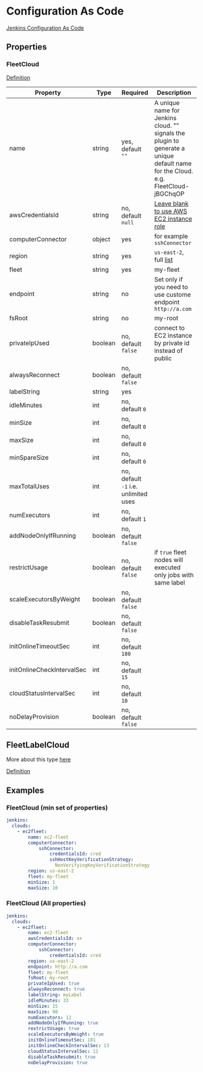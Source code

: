 # Configuration As Code

[Jenkins Configuration As Code](https://jenkins.io/projects/jcasc/)

## Properties

### FleetCloud

[Definition](https://github.com/jenkinsci/ec2-fleet-plugin/blob/master/src/main/java/com/amazon/jenkins/ec2fleet/FleetCloud.java#L156-L179)

| Property                   | Type    | Required                                 | Description                                                                                                                       |
|----------------------------|---------|------------------------------------------|-----------------------------------------------------------------------------------------------------------------------------------|
| name                       | string  | yes, default ```""```                    | A unique name for Jenkins cloud. "" signals the plugin to generate a unique default name for the Cloud. e.g. FleetCloud-jBGChqOP  |
| awsCredentialsId           | string  | no, default ```null```                   | [Leave blank to use AWS EC2 instance role](https://docs.aws.amazon.com/IAM/latest/UserGuide/id_roles_use_switch-role-ec2.html)    |
| computerConnector          | object  | yes                                      | for example ```sshConnector```                                                                                                    |
| region                     | string  | yes                                      | ```us-east-2```, full [list](https://docs.aws.amazon.com/AmazonRDS/latest/UserGuide/Concepts.RegionsAndAvailabilityZones.html)    |
| fleet                      | string  | yes                                      | my-fleet                                                                                                                          |
| endpoint                   | string  | no                                       | Set only if you need to use custome endpoint ```http://a.com```                                                                   |
| fsRoot                     | string  | no                                       | my-root                                                                                                                           |
| privateIpUsed              | boolean | no, default ```false```                  | connect to EC2 instance by private id instead of public                                                                           |
| alwaysReconnect            | boolean | no, default ```false```                  ||
| labelString                | string  | yes                                      ||
| idleMinutes                | int     | no, default ```0```                      ||
| minSize                    | int     | no, default ```0```                      ||
| maxSize                    | int     | no, default ```0```                      ||
| minSpareSize               | int     | no, default ```0```                      || minimum number of instances allowed to be idle, ready to pickup work. maxSize overrides minSpareSize. Such instances are exempted from 'Max Idle Minutes Before Scaledown' config.
| maxTotalUses               | int     | no, default ```-1``` i.e. unlimited uses || maximum number of times a node can be used. Overrides minSize and minSpareSize, if set.
| numExecutors               | int     | no, default ```1```                      ||
| addNodeOnlyIfRunning       | boolean | no, default ```false```                  ||
| restrictUsage              | boolean | no, default ```false```                  | if ```true``` fleet nodes will executed only jobs with same label                                                                 |
| scaleExecutorsByWeight     | boolean | no, default ```false```                  ||
| disableTaskResubmit        | boolean | no, default ```false```                  ||
| initOnlineTimeoutSec       | int     | no, default ```180```                    ||
| initOnlineCheckIntervalSec | int     | no, default ```15```                     ||
| cloudStatusIntervalSec     | int     | no, default ```10```                     ||
| noDelayProvision           | boolean | no, default ```false```                  ||

## FleetLabelCloud

More about this type [here](LABEL-BASED-CONFIGURATION.md)

[Definition](https://github.com/jenkinsci/ec2-fleet-plugin/blob/master/src/main/java/com/amazon/jenkins/ec2fleet/FleetLabelCloud.java#L123-L145)

## Examples

### FleetCloud (min set of properties)

```yaml
jenkins:
  clouds:
    - ec2fleet:
        name: ec2-fleet
        computerConnector:
            sshConnector:
                credentialsId: cred
                sshHostKeyVerificationStrategy:
                  NonVerifyingKeyVerificationStrategy
        region: us-east-2
        fleet: my-fleet
        minSize: 1
        maxSize: 10
```

### FleetCloud (All properties)

```yaml
jenkins:
  clouds:
    - ec2fleet:
        name: ec2-fleet
        awsCredentialsId: xx
        computerConnector:
            sshConnector:
                credentialsId: cred
        region: us-east-2
        endpoint: http://a.com
        fleet: my-fleet
        fsRoot: my-root
        privateIpUsed: true
        alwaysReconnect: true
        labelString: myLabel
        idleMinutes: 33
        minSize: 15
        maxSize: 90
        numExecutors: 12
        addNodeOnlyIfRunning: true
        restrictUsage: true
        scaleExecutorsByWeight: true
        initOnlineTimeoutSec: 181
        initOnlineCheckIntervalSec: 13
        cloudStatusIntervalSec: 11
        disableTaskResubmit: true
        noDelayProvision: true
```
